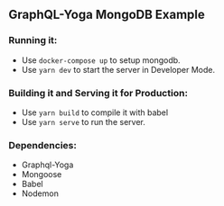 ## GraphQL-Yoga MongoDB Example

### Running it:

- Use `docker-compose up` to setup mongodb.
- Use `yarn dev` to start the server in Developer Mode.

### Building it and Serving it for Production:

- Use `yarn build` to compile it with babel
- Use `yarn serve` to run the server.

### Dependencies:

- Graphql-Yoga
- Mongoose
- Babel
- Nodemon


